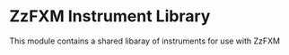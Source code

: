 # ZzFXM Instrument Library

This module contains a shared libaray of instruments for use with ZzFXM

